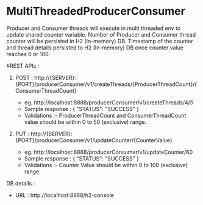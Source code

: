 # MultiThreadedProducerConsumer
Producer and Consumer threads will execute in multi threaded env to update shared counter variable.
Number of Producer and Consumer thread counter will be persisted in H2 (In-memory) DB.
Timestamp of the counter and thread details persisted to H2 (In-memory) DB once counter value reaches 0 or 100.

#REST APIs :
1. POST : http://{SERVER}:{PORT}/producerConsumer/v1/createThreads/{ProducerThreadCount}/{ConsumerThreadCount}
   - eg. http://localhost:8888/producerConsumer/v1/createThreads/4/5
   - Sample response : {
              "STATUS": "SUCCESS"
             }
   - Validations :- ProducerThreadCount and ConsumerThreadCount value should be within 0 to 50 (exclusive) range.
  
2. PUT : http://{SERVER}:{PORT}/producerConsumer/v1/updateCounter/{CounterValue}  
   - eg. http://localhost:8888/producerConsumer/v1/updateCounter/60     
   - Sample response : {
              "STATUS": "SUCCESS"
             }
   - Validations :- Counter Value should be within 0 to 100 (exclusive) range.   
  
  DB details : 
   - URL : http://localhost:8888/h2-console 
  
  
  
